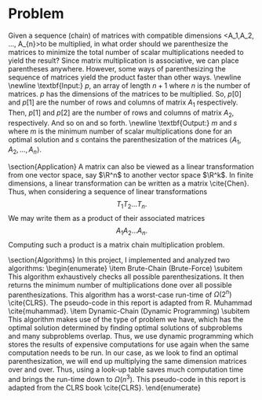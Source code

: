 # Problem
Given a sequence (chain) of matrices with compatible dimensions <A_1,A_2, ..., A_{n}>to be multiplied, in what order should we parenthesize the matrices to minimize the total number of scalar multiplications needed to yield the result? Since matrix multiplication is associative, we can place parentheses anywhere. However, some ways of parenthesizing the sequence of matrices yield the product faster than other ways.
\newline
\newline
\textbf{Input:} $p$, an array of length $n+1$ where $n$ is the number of matrices. $p$ has the dimensions of the matrices to be multiplied. So, $p[0]$ and $p[1]$ are the number of rows and columns of matrix $A_1$ respectively. Then, $p[1]$ and $p[2]$ are the number of rows and columns of matrix $A_2$, respectively. And so on and so forth.
\newline
\textbf{Output:} $m$ and $s$ where $m$ is the minimum number of scalar multiplications done for an optimal solution and $s$ contains the parenthesization of the matrices $\langle A_1,A_2, \dots, A_n\rangle$.

\section{Application}
A matrix can also be viewed as a linear transformation from one vector space, say $\R^n$ to another vector space $\R^k$. In finite dimensions, a linear transformation can be written as a matrix \cite{Chen}. Thus, when considering a sequence of linear transformations
    $$T_1T_2\dots T_n.$$
We may write them as a product of their associated matrices
    $$A_1A_2\dots A_n.$$
Computing such a product is a matrix chain multiplication problem.


\section{Algorithms}
In this project, I implemented and analyzed two algorithms:
\begin{enumerate}
    \item Brute-Chain (Brute-Force)
        \subitem This algorithm exhaustively checks all possible parenthesizations. It then returns the minimum number of multiplications done over all possible parenthesizations. This algorithm has a worst-case run-time of $\Omega(2^n)$ \cite{CLRS}. The pseudo-code in this report is adapted from R. Muhammad \cite{muhammad}.
    \item Dynamic-Chain (Dynamic Programming)
        \subitem This algorithm makes use of the type of problem we have, which has the optimal solution determined by finding optimal solutions of subproblems and many subproblems overlap. Thus, we use dynamic programming which stores the results of expensive computations for use again when the same computation needs to be run. In our case, as we look to find an optimal parenthesization, we will end up multiplying the same dimension matrices over and over. Thus, using a look-up table saves much computation time and brings the run-time down to $\Omega(n^3)$. This pseudo-code in this report is adapted from the CLRS book \cite{CLRS}.
\end{enumerate}